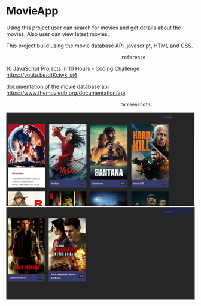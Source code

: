 # MovieApp
Using this project user can search for movies and get details about the movies. Also  user can view latest movies.

This project build using the movie database API ,javascript, HTML and CSS.

                                               reference
10 JavaScript Projects in 10 Hours - Coding Challenge
https://youtu.be/dtKciwk_si4

documentation of the movie database api
https://www.themoviedb.org/documentation/api


                                               Screenshots
                                               
 <img src="m.jpg">
 <img src="m2.jpg">
